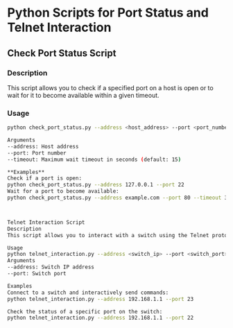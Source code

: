 # Python Scripts for Port Status and Telnet Interaction

## Check Port Status Script

### Description
This script allows you to check if a specified port on a host is open or to wait for it to become available within a given timeout.

### Usage
```bash
python check_port_status.py --address <host_address> --port <port_number> --timeout <max_wait_timeout>

Arguments
--address: Host address
--port: Port number
--timeout: Maximum wait timeout in seconds (default: 15)

**Examples**
Check if a port is open:
python check_port_status.py --address 127.0.0.1 --port 22
Wait for a port to become available:
python check_port_status.py --address example.com --port 80 --timeout 30



Telnet Interaction Script
Description
This script allows you to interact with a switch using the Telnet protocol. It supports receiving data from the switch, sending commands, and checking the status of a specified port.

Usage
python telnet_interaction.py --address <switch_ip> --port <switch_port>
Arguments
--address: Switch IP address
--port: Switch port

Examples
Connect to a switch and interactively send commands:
python telnet_interaction.py --address 192.168.1.1 --port 23

Check the status of a specific port on the switch:
python telnet_interaction.py --address 192.168.1.1 --port 22



